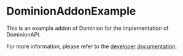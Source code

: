 # DominionAddonExample

This is an example addon of Dominion for the implementation of DominionAPI.

For more information, please refer to the [developer documentation](https://dominion.lunadeer.cn/notes/api/).
